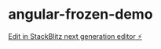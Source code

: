 # angular-frozen-demo

[Edit in StackBlitz next generation editor ⚡️](https://stackblitz.com/~/github.com/hardika-jumani/angular-frozen-demo)